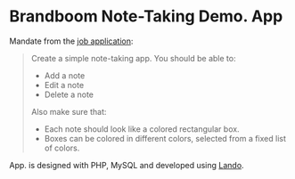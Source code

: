 # Brandboom Note-Taking Demo. App

Mandate from the [job application](https://stackoverflow.com/jobs/204945/lead-full-stack-developer-brandboom):

> Create a simple note-taking app. You should be able to:
> * Add a note
> * Edit a note
> * Delete a note
>
> Also make sure that:
> * Each note should look like a colored rectangular box.
> * Boxes can be colored in different colors, selected from a fixed list of colors.

App. is designed with PHP, MySQL and developed using [Lando](https://github.com/lando/lando).
